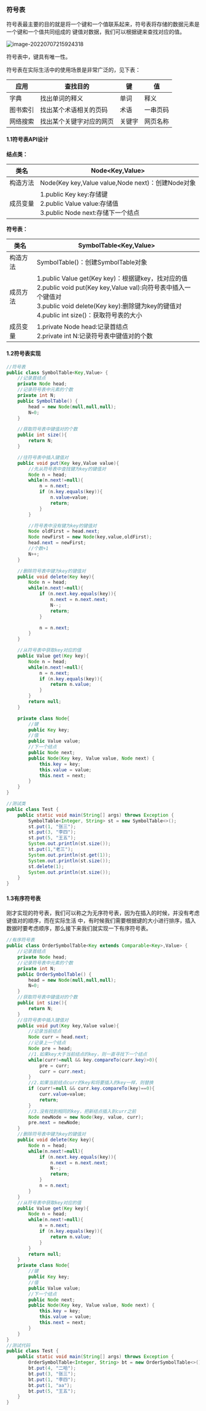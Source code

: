 ### 符号表

符号表最主要的目的就是将一个键和一个值联系起来，符号表将存储的数据元素是一个键和一个值共同组成的
键值对数据，我们可以根据键来查找对应的值。  

![image-20220707215924318](img/image-20220707215924318.png)

符号表中，键具有唯一性。

符号表在实际生活中的使用场景是非常广泛的，见下表：  

| 应用     | 查找目的                 | 键     | 值       |
| -------- | ------------------------ | ------ | -------- |
| 字典     | 找出单词的释义           | 单词   | 释义     |
| 图书索引 | 找出某个术语相关的页码   | 术语   | 一串页码 |
| 网络搜索 | 找出某个关键字对应的网页 | 关键字 | 网页名称 |

#### 1.1符号表API设计  

**结点类：**  

| 类名     | Node<Key,Value>                                              |
| -------- | ------------------------------------------------------------ |
| 构造方法 | Node(Key key,Value value,Node next)：创建Node对象            |
| 成员变量 | 1.public Key key:存储键<br/>2.public Value value:存储值<br/>3.public Node next:存储下一个结点 |

**符号表：**  

| 类名     | SymbolTable<Key,Value>                                       |
| -------- | ------------------------------------------------------------ |
| 构造方法 | SymbolTable()：创建SymbolTable对象                           |
| 成员方法 | 1.public Value get(Key key)：根据键key，找对应的值<br/>2.public void put(Key key,Value val):向符号表中插入一个键值对<br/>3.public void delete(Key key):删除键为key的键值对<br/>4.public int size()：获取符号表的大小 |
| 成员变量 | 1.private Node head:记录首结点<br/>2.private int N:记录符号表中键值对的个数 |

#### 1.2符号表实现  

```java
//符号表
public class SymbolTable<Key,Value> {
    //记录首结点
    private Node head;
    //记录符号表中元素的个数
    private int N;
    public SymbolTable() {
        head = new Node(null,null,null);
        N=0;
    } 

    //获取符号表中键值对的个数
    public int size(){
        return N;
    } 

    //往符号表中插入键值对
    public void put(Key key,Value value){
        //先从符号表中查找键为key的键值对
        Node n = head;
        while(n.next!=null){
            n = n.next;
            if (n.key.equals(key)){
                n.value=value;
                return;
            }
        } 

        //符号表中没有键为key的键值对
        Node oldFirst = head.next;
        Node newFirst = new Node(key,value,oldFirst);
        head.next = newFirst;
        //个数+1
        N++;
    } 

    //删除符号表中键为key的键值对
    public void delete(Key key){
        Node n = head;
        while(n.next!=null){
            if (n.next.key.equals(key)){
                n.next = n.next.next;
                N--;
                return;
            } 

            n = n.next;
        }
    } 

    //从符号表中获取key对应的值
    public Value get(Key key){
        Node n = head;
        while(n.next!=null){
            n = n.next;
            if (n.key.equals(key)){
                return n.value;
            }
        } 
        return null;
    } 

    private class Node{
        //键
        public Key key;
        //值
        public Value value;
        //下一个结点
        public Node next;
        public Node(Key key, Value value, Node next) {
            this.key = key;
            this.value = value;
            this.next = next;
        }
    }
} 

//测试类
public class Test {
    public static void main(String[] args) throws Exception {
        SymbolTable<Integer, String> st = new SymbolTable<>();
        st.put(1, "张三");
        st.put(3, "李四");
        st.put(5, "王五");
        System.out.println(st.size());
        st.put(1,"老三");
        System.out.println(st.get(1));
        System.out.println(st.size());
        st.delete(1);
        System.out.println(st.size());
    }
}
```

#### 1.3有序符号表  

刚才实现的符号表，我们可以称之为无序符号表，因为在插入的时候，并没有考虑键值对的顺序，而在实际生活
中，有时候我们需要根据键的大小进行排序，插入数据时要考虑顺序，那么接下来我们就实现一下有序符号表。  

```java
//有序符号表
public class OrderSymbolTable<Key extends Comparable<Key>,Value> {
    //记录首结点
    private Node head;
    //记录符号表中元素的个数
    private int N;
    public OrderSymbolTable() {
        head = new Node(null,null,null);
        N=0;
    } 
    //获取符号表中键值对的个数
    public int size(){
        return N;
    } 
    //往符号表中插入键值对
    public void put(Key key,Value value){
        //记录当前结点
        Node curr = head.next;
        //记录上一个结点
        Node pre = head;
        //1.如果key大于当前结点的key，则一直寻找下一个结点
        while(curr!=null && key.compareTo(curr.key)>0){
            pre = curr;
            curr = curr.next;
        } 
        //2.如果当前结点curr的key和将要插入的key一样，则替换
        if (curr!=null && curr.key.compareTo(key)==0){
            curr.value=value;
            return;
        } 
        //3.没有找到相同的key，把新结点插入到curr之前
        Node newNode = new Node(key, value, curr);
        pre.next = newNode;
    } 
    //删除符号表中键为key的键值对
    public void delete(Key key){
        Node n = head;
        while(n.next!=null){
            if (n.next.key.equals(key)){
                n.next = n.next.next;
                N--;
                return;
            } 
            n = n.next;
        }
    } 
    //从符号表中获取key对应的值
    public Value get(Key key){
        Node n = head;
        while(n.next!=null){
            n = n.next;
            if (n.key.equals(key)){
                return n.value;
            }
        } 
        return null;
    } 
    private class Node{
        //键
        public Key key;
        //值
        public Value value;
        //下一个结点
        public Node next;
        public Node(Key key, Value value, Node next) {
            this.key = key;
            this.value = value;
            this.next = next;
        }
    }
} 
//测试代码
public class Test {
    public static void main(String[] args) throws Exception {
        OrderSymbolTable<Integer, String> bt = new OrderSymbolTable<>();
        bt.put(4, "二哈");
        bt.put(3, "张三");
        bt.put(1, "李四");
        bt.put(1, "aa");
        bt.put(5, "王五");
    }
}
```

